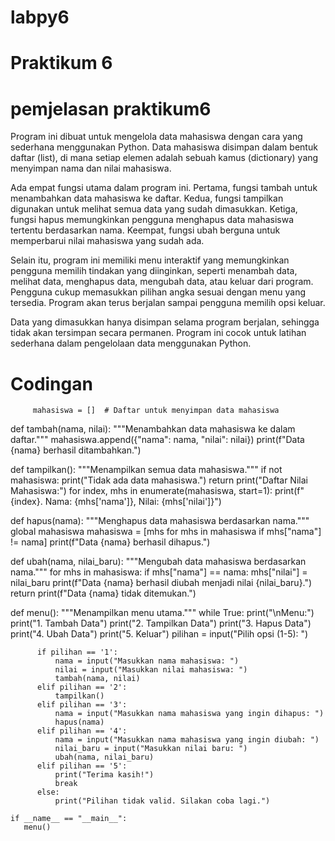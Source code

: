 # labpy6
# Praktikum 6
# pemjelasan praktikum6
Program ini dibuat untuk mengelola data mahasiswa dengan cara yang sederhana menggunakan Python. 
Data mahasiswa disimpan dalam bentuk daftar (list), di mana setiap elemen adalah sebuah kamus (dictionary) yang menyimpan nama dan nilai mahasiswa.

Ada empat fungsi utama dalam program ini. Pertama, fungsi tambah untuk menambahkan data mahasiswa ke daftar. 
Kedua, fungsi tampilkan digunakan untuk melihat semua data yang sudah dimasukkan. Ketiga, fungsi hapus
memungkinkan pengguna menghapus data mahasiswa tertentu berdasarkan nama. Keempat, fungsi ubah berguna untuk memperbarui nilai mahasiswa yang sudah ada.

Selain itu, program ini memiliki menu interaktif yang memungkinkan pengguna memilih tindakan yang diinginkan, seperti menambah data, melihat data, menghapus data, mengubah data, atau keluar dari program. Pengguna cukup memasukkan pilihan angka sesuai dengan menu yang tersedia. Program akan terus berjalan sampai pengguna memilih opsi keluar.

Data yang dimasukkan hanya disimpan selama program berjalan, sehingga tidak akan tersimpan secara permanen. 
Program ini cocok untuk latihan sederhana dalam pengelolaan data menggunakan Python.

# Codingan
         mahasiswa = []  # Daftar untuk menyimpan data mahasiswa

  def tambah(nama, nilai):
      """Menambahkan data mahasiswa ke dalam daftar."""
      mahasiswa.append({"nama": nama, "nilai": nilai})
      print(f"Data {nama} berhasil ditambahkan.")

  def tampilkan():
     """Menampilkan semua data mahasiswa."""
      if not mahasiswa:
          print("Tidak ada data mahasiswa.")
          return
      print("Daftar Nilai Mahasiswa:")
      for index, mhs in enumerate(mahasiswa, start=1):
        print(f"{index}. Nama: {mhs['nama']}, Nilai: {mhs['nilai']}")

  def hapus(nama):
      """Menghapus data mahasiswa berdasarkan nama."""
      global mahasiswa
      mahasiswa = [mhs for mhs in mahasiswa if mhs["nama"] != nama]
      print(f"Data {nama} berhasil dihapus.")

  def ubah(nama, nilai_baru):
      """Mengubah data mahasiswa berdasarkan nama."""
      for mhs in mahasiswa:
          if mhs["nama"] == nama:
              mhs["nilai"] = nilai_baru
              print(f"Data {nama} berhasil diubah menjadi nilai {nilai_baru}.")
              return
      print(f"Data {nama} tidak ditemukan.")

  def menu():
      """Menampilkan menu utama."""
      while True:
          print("\nMenu:")
          print("1. Tambah Data")
          print("2. Tampilkan Data")
          print("3. Hapus Data")
          print("4. Ubah Data")
          print("5. Keluar")
          pilihan = input("Pilih opsi (1-5): ")

          if pilihan == '1':
              nama = input("Masukkan nama mahasiswa: ")
              nilai = input("Masukkan nilai mahasiswa: ")
              tambah(nama, nilai)
          elif pilihan == '2':
              tampilkan()
          elif pilihan == '3':
              nama = input("Masukkan nama mahasiswa yang ingin dihapus: ")
              hapus(nama)
          elif pilihan == '4':
              nama = input("Masukkan nama mahasiswa yang ingin diubah: ")
              nilai_baru = input("Masukkan nilai baru: ")
              ubah(nama, nilai_baru)
          elif pilihan == '5':
              print("Terima kasih!")
              break
          else:
              print("Pilihan tidak valid. Silakan coba lagi.")

    if __name__ == "__main__":
       menu()
